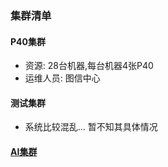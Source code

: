 

### 集群清单
#### P40集群
* 资源: 28台机器,每台机器4张P40
* 运维人员: 图信中心

#### 测试集群
* 系统比较混乱... 暂不知其具体情况

#### [AI集群](./aicluster.md)